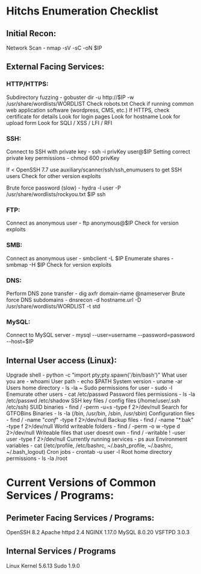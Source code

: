# Hitchs Enumeration Checklist

## Initial Recon:

Network Scan - nmap -sV -sC -oN $IP


## External Facing Services:

### HTTP/HTTPS:

Subdirectory fuzzing - gobuster dir -u http://$IP -w /usr/share/wordlists/WORDLIST
Check robots.txt
Check if running common web application software (wordpress, CMS, etc.)
If HTTPS, check certificate for details
Look for login pages
Look for hostname
Look for upload form
Look for SQLI / XSS / LFI / RFI

### SSH:

Connect to SSH with private key - ssh -i privKey user@$IP
Setting correct private key permissions - chmod 600 privKey

If < OpenSSH 7.7 use auxiliary/scanner/ssh/ssh_enumusers to get SSH users
Check for other version exploits

Brute force password (slow) - hydra -l user -P /usr/share/wordlists/rockyou.txt $IP ssh

### FTP:

Connect as anonymous user - ftp anonymous@$IP
Check for version exploits

### SMB:

Connect as anonymous user - smbclient -L $IP
Enumerate shares - smbmap -H $IP
Check for version exploits

### DNS:

Perform DNS zone transfer - dig axfr domain-name @nameserver
Brute force DNS subdomains - dnsrecon -d hostname.url -D /usr/share/wordlists/WORDLIST -t std

### MySQL:

Connect to MySQL server - mysql --user=username --password=password --host=$IP


## Internal User access (Linux):

Upgrade shell - python -c "import pty;pty.spawn('/bin/bash')"
What user you are - whoami
User path - echo $PATH
System version - uname -ar
Users home directory - ls -la ~
Sudo permissions for user - sudo -l
Enemurate other users - cat /etc/passwd
Password files permissions - ls -la /etc/passwd /etc/shadow
SSH key files / config files (/home/user/.ssh /etc/ssh)
SUID binaries - find / -perm -u=s -type f 2>/dev/null
Search for GTFOBins Binaries - ls -la (/bin, /usr/bin, /sbin, /usr/sbin)
Configuration files - find / -name "*conf*" -type f 2>/dev/null
Backup files - find / -name "*.bak" -type f 2>/dev/null
World writeable folders - find / -perm -o w -type d 2>/dev/null
Writeable files that user doesnt own - find / -writable ! -user user -type f 2>/dev/null
Currently running services - ps aux
Environment variables - cat (/etc/profile, /etc/bashrc, ~/.bash_profile, ~/.bashrc, ~/.bash_logout)
Cron jobs - crontab -u user -l
Root home directory permissions - ls -la /root


# Current Versions of Common Services / Programs:

## Perimeter Facing Services / Programs:
OpenSSH 8.2
Apache httpd 2.4
NGINX 1.17.0
MySQL 8.0.20
VSFTPD 3.0.3


## Internal Services / Programs
Linux Kernel 5.6.13
Sudo 1.9.0
